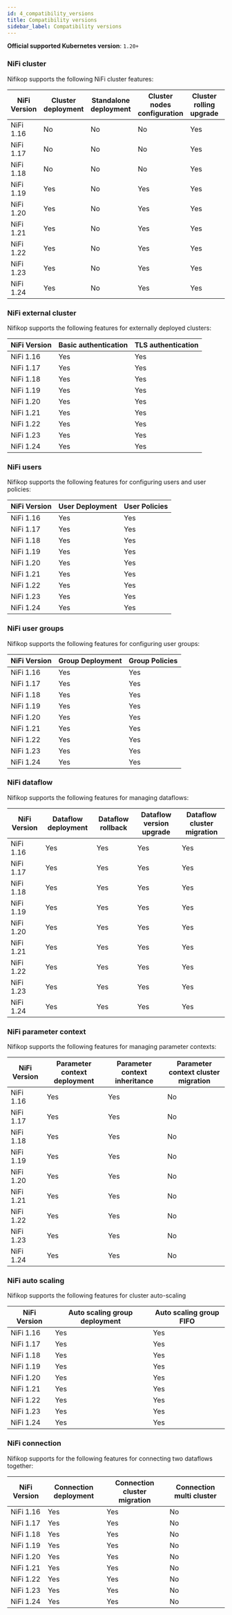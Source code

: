 ```yaml
---
id: 4_compatibility_versions
title: Compatibility versions
sidebar_label: Compatibility versions
---
```


**Official supported Kubernetes version**: `1.20+`


### NiFi cluster

Nifikop supports the following NiFi cluster features: 

| NiFi Version | Cluster deployment | Standalone deployment | Cluster nodes configuration | Cluster rolling upgrade | Cluster scaling | Cluster auto-scaling | Prometheus Reporting |
|--------------|--------------------|-----------------------|-----------------------------|-------------------------|-----------------|----------------------|----------------------|
| NiFi 1.16    | No                 | No                    | No                          | Yes                     | Yes             | Yes                  | Yes                  |
| NiFi 1.17    | No                 | No                    | No                          | Yes                     | Yes             | Yes                  | Yes                  |
| NiFi 1.18    | No                 | No                    | No                          | Yes                     | Yes             | Yes                  | Yes                  |
| NiFi 1.19    | Yes                | No                    | Yes                         | Yes                     | Yes             | Yes                  | Yes                  |
| NiFi 1.20    | Yes                | No                    | Yes                         | Yes                     | Yes             | Yes                  | Yes                  |
| NiFi 1.21    | Yes                | No                    | Yes                         | Yes                     | Yes             | Yes                  | Yes                  |
| NiFi 1.22    | Yes                | No                    | Yes                         | Yes                     | Yes             | Yes                  | Yes                  |
| NiFi 1.23    | Yes                | No                    | Yes                         | Yes                     | Yes             | Yes                  | Yes                  |
| NiFi 1.24    | Yes                | No                    | Yes                         | Yes                     | Yes             | Yes                  | Yes                  |

### NiFi external cluster

Nifikop supports the following features for externally deployed clusters:

| NiFi Version | Basic authentication | TLS authentication |
|--------------|----------------------|--------------------|
| NiFi 1.16    | Yes                  | Yes                |
| NiFi 1.17    | Yes                  | Yes                |
| NiFi 1.18    | Yes                  | Yes                |
| NiFi 1.19    | Yes                  | Yes                |
| NiFi 1.20    | Yes                  | Yes                |
| NiFi 1.21    | Yes                  | Yes                |
| NiFi 1.22    | Yes                  | Yes                |
| NiFi 1.23    | Yes                  | Yes                |
| NiFi 1.24    | Yes                  | Yes                |

### NiFi users

Nifikop supports the following features for configuring users and user policies:

| NiFi Version    | User Deployment | User Policies |
|-----------------|-----------------|---------------|
| NiFi 1.16       | Yes             | Yes           |
| NiFi 1.17       | Yes             | Yes           |
| NiFi 1.18       | Yes             | Yes           |
| NiFi 1.19       | Yes             | Yes           |
| NiFi 1.20       | Yes             | Yes           |
| NiFi 1.21       | Yes             | Yes           |
| NiFi 1.22       | Yes             | Yes           |
| NiFi 1.23       | Yes             | Yes           |
| NiFi 1.24       | Yes             | Yes           |

### NiFi user groups

Nifikop supports the following features for configuring user groups:

| NiFi Version  | Group Deployment | Group Policies |
|---------------|------------------|----------------|
| NiFi 1.16     | Yes              | Yes            |
| NiFi 1.17     | Yes              | Yes            |
| NiFi 1.18     | Yes              | Yes            |
| NiFi 1.19     | Yes              | Yes            |
| NiFi 1.20     | Yes              | Yes            |
| NiFi 1.21     | Yes              | Yes            |
| NiFi 1.22     | Yes              | Yes            |
| NiFi 1.23     | Yes              | Yes            |
| NiFi 1.24     | Yes              | Yes            |

### NiFi dataflow

Nifikop supports the following features for managing dataflows:

| NiFi Version  | Dataflow deployment | Dataflow rollback | Dataflow version upgrade | Dataflow cluster migration |
|---------------|---------------------|-------------------|--------------------------|----------------------------|
| NiFi 1.16     | Yes                 | Yes               | Yes                      | Yes                        |
| NiFi 1.17     | Yes                 | Yes               | Yes                      | Yes                        |
| NiFi 1.18     | Yes                 | Yes               | Yes                      | Yes                        |
| NiFi 1.19     | Yes                 | Yes               | Yes                      | Yes                        |
| NiFi 1.20     | Yes                 | Yes               | Yes                      | Yes                        |
| NiFi 1.21     | Yes                 | Yes               | Yes                      | Yes                        |
| NiFi 1.22     | Yes                 | Yes               | Yes                      | Yes                        |
| NiFi 1.23     | Yes                 | Yes               | Yes                      | Yes                        |
| NiFi 1.24     | Yes                 | Yes               | Yes                      | Yes                        |

### NiFi parameter context

Nifikop supports the following features for managing parameter contexts:

| NiFi Version | Parameter context deployment | Parameter context inheritance | Parameter context cluster migration |
|--------------|------------------------------|-------------------------------|-------------------------------------|
| NiFi 1.16    | Yes                          | Yes                           | No                                  |
| NiFi 1.17    | Yes                          | Yes                           | No                                  |
| NiFi 1.18    | Yes                          | Yes                           | No                                  |
| NiFi 1.19    | Yes                          | Yes                           | No                                  |
| NiFi 1.20    | Yes                          | Yes                           | No                                  |
| NiFi 1.21    | Yes                          | Yes                           | No                                  |
| NiFi 1.22    | Yes                          | Yes                           | No                                  |
| NiFi 1.23    | Yes                          | Yes                           | No                                  |
| NiFi 1.24    | Yes                          | Yes                           | No                                  |


### NiFi auto scaling

Nifikop supports the following features for cluster auto-scaling

| NiFi Version  | Auto scaling group deployment | Auto scaling group FIFO |
|---------------|-------------------------------|-------------------------|
| NiFi 1.16     | Yes                           | Yes                     |
| NiFi 1.17     | Yes                           | Yes                     |
| NiFi 1.18     | Yes                           | Yes                     |
| NiFi 1.19     | Yes                           | Yes                     |
| NiFi 1.20     | Yes                           | Yes                     |
| NiFi 1.21     | Yes                           | Yes                     |
| NiFi 1.22     | Yes                           | Yes                     |
| NiFi 1.23     | Yes                           | Yes                     |
| NiFi 1.24     | Yes                           | Yes                     |

### NiFi connection

Nifikop supports for the following features for connecting two dataflows together:

| NiFi Version | Connection deployment | Connection cluster migration | Connection multi cluster |
|--------------|-----------------------|------------------------------|--------------------------|
| NiFi 1.16    | Yes                   | Yes                          | No                       |
| NiFi 1.17    | Yes                   | Yes                          | No                       |
| NiFi 1.18    | Yes                   | Yes                          | No                       |
| NiFi 1.19    | Yes                   | Yes                          | No                       |
| NiFi 1.20    | Yes                   | Yes                          | No                       |
| NiFi 1.21    | Yes                   | Yes                          | No                       |
| NiFi 1.22    | Yes                   | Yes                          | No                       |
| NiFi 1.23    | Yes                   | Yes                          | No                       |
| NiFi 1.24    | Yes                   | Yes                          | No                       |
